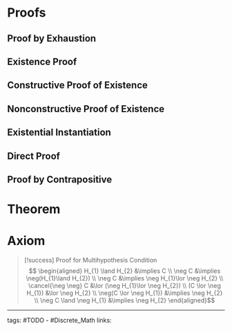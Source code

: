 # Proofs

## Proof by Exhaustion
## Existence Proof
## Constructive Proof of Existence
## Nonconstructive Proof of Existence
## Existential Instantiation
## Direct Proof
## Proof by Contrapositive



# Theorem

# Axiom


>[!success] Proof for Multihypothesis Condition
> $$ \begin{aligned}
H_{1} \land H_{2} &\implies C \\
\neg C &\implies \neg(H_{1}\land H_{2}) \\
\neg C &\implies \neg H_{1}\lor \neg H_{2} \\
\cancel{\neg \neg} C &\lor (\neg H_{1}\lor \neg H_{2}) \\
(C \lor \neg H_{1}) &\lor \neg H_{2} \\
\neg(C \lor \neg H_{1}) &\implies \neg H_{2} \\
\neg C \land \neg H_{1} &\implies \neg H_{2} 
\end{aligned}$$

---
tags: #TODO - #Discrete_Math 
links: